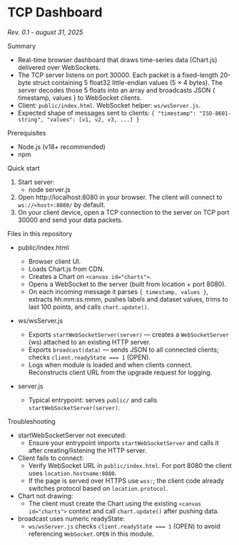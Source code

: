 # TCP Dashboard

_Rev. 0.1 - august 31, 2025_

Summary
- Real-time browser dashboard that draws time-series data (Chart.js) delivered over WebSockets.
- The TCP server listens on port 30000. Each packet is a fixed-length 20-byte struct containing 5 float32 little-endian values (5 × 4 bytes). The server decodes those 5 floats into an array and broadcasts JSON { timestamp, values } to WebSocket clients.
- Client: `public/index.html`. WebSocket helper: `ws/wsServer.js`.
- Expected shape of messages sent to clients:
  `{ "timestamp": "ISO-8601-string", "values": [v1, v2, v3, ...] }`

Prerequisites
- Node.js (v18+ recommended)
- npm

Quick start
1. Start server:
   - node server.js
2. Open http://localhost:8080 in your browser. The client will connect to `ws://<host>:8080/` by default.
3. On your client device, open a TCP connection to the server on TCP port 30000 and send your data packets.

Files in this repository
- public/index.html
  - Browser client UI.
  - Loads Chart.js from CDN.
  - Creates a Chart on `<canvas id="charts">`.
  - Opens a WebSocket to the server (built from location + port 8080).
  - On each incoming message it parses `{ timestamp, values }`, extracts hh:mm:ss.mmm, pushes labels and dataset values, trims to last 100 points, and calls `chart.update()`.

- ws/wsServer.js
  - Exports `startWebSocketServer(server)` — creates a `WebSocketServer` (ws) attached to an existing HTTP server.
  - Exports `broadcast(data)` — sends JSON to all connected clients; checks `client.readyState === 1` (OPEN).
  - Logs when module is loaded and when clients connect. Reconstructs client URL from the upgrade request for logging.

- server.js
  - Typical entrypoint: serves `public/` and calls `startWebSocketServer(server)`.

Troubleshooting
- startWebSocketServer not executed:
  - Ensure your entrypoint imports `startWebSocketServer` and calls it after creating/listening the HTTP server.
- Client fails to connect:
  - Verify WebSocket URL in `public/index.html`. For port 8080 the client uses `location.hostname:8080`.
  - If the page is served over HTTPS use `wss:`; the client code already switches protocol based on `location.protocol`.
- Chart not drawing:
  - The client must create the Chart using the existing `<canvas id="charts">` context and call `chart.update()` after pushing data.
- broadcast uses numeric readyState:
  - `ws/wsServer.js` checks `client.readyState === 1` (OPEN) to avoid referencing `WebSocket.OPEN` in this module.
